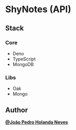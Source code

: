 # ShyNotes (API)

## Stack

### Core

- Deno
- TypeScript
- MongoDB

### Libs

- Oak
- Mongo

## Author

**[@João Pedro Holanda Neves](https://github.com/Jphn)**
